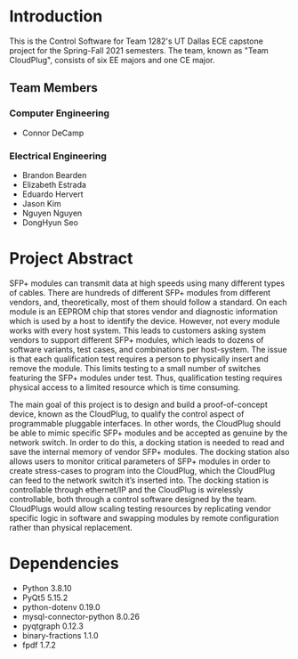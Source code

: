 # Introduction
This is the Control Software for Team 1282's UT Dallas ECE capstone project for the Spring-Fall 2021 semesters. The team, known as "Team CloudPlug", consists of six EE majors and one CE major.

## Team Members
### Computer Engineering
- Connor DeCamp
### Electrical Engineering
- Brandon Bearden
- Elizabeth Estrada
- Eduardo Hervert
- Jason Kim
- Nguyen Nguyen
- DongHyun Seo


# Project Abstract
SFP+ modules can transmit data at high speeds using many different types of cables. There are hundreds of different SFP+ modules from different vendors, and, theoretically, most of them should follow a standard. On each module is an EEPROM chip that stores vendor and diagnostic information which is used by a host to identify the device. However, not every module works with every host system. This leads to customers asking system vendors to support different SFP+ modules, which leads to dozens of software variants, test cases, and combinations per host-system. The issue is that each qualification test requires a person to physically insert and remove the module. This limits testing to a small number of switches featuring the SFP+ modules under test. Thus, qualification testing requires physical access to a limited resource which is time consuming. 

The main goal of this project is to design and build a proof-of-concept device, known as the CloudPlug, to qualify the control aspect of programmable pluggable interfaces. In other words, the CloudPlug should be able to mimic specific SFP+ modules and be accepted as genuine by the network switch. In order to do this, a docking station is needed to read and save the internal memory of vendor SFP+ modules. The docking station also allows users to monitor critical parameters of SFP+ modules in order to create stress-cases to program into the CloudPlug, which the CloudPlug can feed to the network switch it’s inserted into. The docking station is controllable through ethernet/IP and the CloudPlug is wirelessly controllable, both through a control software designed by the team. CloudPlugs would allow scaling testing resources by replicating vendor specific logic in software and swapping modules by remote configuration rather than physical replacement.

# Dependencies
- Python 3.8.10
- PyQt5 5.15.2
- python-dotenv 0.19.0
- mysql-connector-python 8.0.26
- pyqtgraph 0.12.3
- binary-fractions 1.1.0
- fpdf 1.7.2
